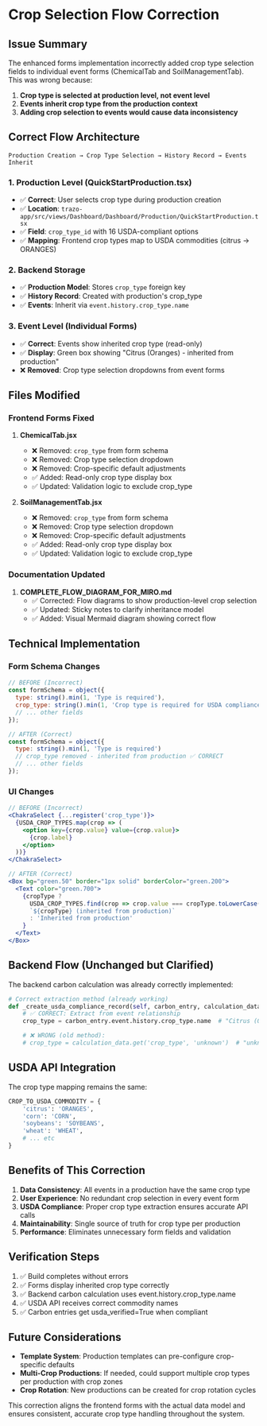 # Crop Selection Flow Correction

## Issue Summary

The enhanced forms implementation incorrectly added crop type selection fields to individual event forms (ChemicalTab and SoilManagementTab). This was wrong because:

1. **Crop type is selected at production level, not event level**
2. **Events inherit crop type from the production context**
3. **Adding crop selection to events would cause data inconsistency**

## Correct Flow Architecture

```
Production Creation → Crop Type Selection → History Record → Events Inherit
```

### 1. Production Level (QuickStartProduction.tsx)

- ✅ **Correct**: User selects crop type during production creation
- ✅ **Location**: `trazo-app/src/views/Dashboard/Dashboard/Production/QuickStartProduction.tsx`
- ✅ **Field**: `crop_type_id` with 16 USDA-compliant options
- ✅ **Mapping**: Frontend crop types map to USDA commodities (citrus → ORANGES)

### 2. Backend Storage

- ✅ **Production Model**: Stores `crop_type` foreign key
- ✅ **History Record**: Created with production's crop_type
- ✅ **Events**: Inherit via `event.history.crop_type.name`

### 3. Event Level (Individual Forms)

- ✅ **Correct**: Events show inherited crop type (read-only)
- ✅ **Display**: Green box showing "Citrus (Oranges) - inherited from production"
- ❌ **Removed**: Crop type selection dropdowns from event forms

## Files Modified

### Frontend Forms Fixed

1. **ChemicalTab.jsx**

   - ❌ Removed: `crop_type` from form schema
   - ❌ Removed: Crop type selection dropdown
   - ❌ Removed: Crop-specific default adjustments
   - ✅ Added: Read-only crop type display box
   - ✅ Updated: Validation logic to exclude crop_type

2. **SoilManagementTab.jsx**
   - ❌ Removed: `crop_type` from form schema
   - ❌ Removed: Crop type selection dropdown
   - ❌ Removed: Crop-specific default adjustments
   - ✅ Added: Read-only crop type display box
   - ✅ Updated: Validation logic to exclude crop_type

### Documentation Updated

1. **COMPLETE_FLOW_DIAGRAM_FOR_MIRO.md**
   - ✅ Corrected: Flow diagrams to show production-level crop selection
   - ✅ Updated: Sticky notes to clarify inheritance model
   - ✅ Added: Visual Mermaid diagram showing correct flow

## Technical Implementation

### Form Schema Changes

```javascript
// BEFORE (Incorrect)
const formSchema = object({
  type: string().min(1, 'Type is required'),
  crop_type: string().min(1, 'Crop type is required for USDA compliance') // ❌ WRONG
  // ... other fields
});

// AFTER (Correct)
const formSchema = object({
  type: string().min(1, 'Type is required')
  // crop_type removed - inherited from production ✅ CORRECT
  // ... other fields
});
```

### UI Changes

```jsx
// BEFORE (Incorrect)
<ChakraSelect {...register('crop_type')}>
  {USDA_CROP_TYPES.map(crop => (
    <option key={crop.value} value={crop.value}>
      {crop.label}
    </option>
  ))}
</ChakraSelect>

// AFTER (Correct)
<Box bg="green.50" border="1px solid" borderColor="green.200">
  <Text color="green.700">
    {cropType ?
      USDA_CROP_TYPES.find(crop => crop.value === cropType.toLowerCase())?.label ||
      `${cropType} (inherited from production)`
      : 'Inherited from production'
    }
  </Text>
</Box>
```

## Backend Flow (Unchanged but Clarified)

The backend carbon calculation was already correctly implemented:

```python
# Correct extraction method (already working)
def _create_usda_compliance_record(self, carbon_entry, calculation_data):
    # ✅ CORRECT: Extract from event relationship
    crop_type = carbon_entry.event.history.crop_type.name  # "Citrus (Oranges)"

    # ❌ WRONG (old method):
    # crop_type = calculation_data.get('crop_type', 'unknown')  # "unknown"
```

## USDA API Integration

The crop type mapping remains the same:

```python
CROP_TO_USDA_COMMODITY = {
    'citrus': 'ORANGES',
    'corn': 'CORN',
    'soybeans': 'SOYBEANS',
    'wheat': 'WHEAT',
    # ... etc
}
```

## Benefits of This Correction

1. **Data Consistency**: All events in a production have the same crop type
2. **User Experience**: No redundant crop selection in every event form
3. **USDA Compliance**: Proper crop type extraction ensures accurate API calls
4. **Maintainability**: Single source of truth for crop type per production
5. **Performance**: Eliminates unnecessary form fields and validation

## Verification Steps

1. ✅ Build completes without errors
2. ✅ Forms display inherited crop type correctly
3. ✅ Backend carbon calculation uses event.history.crop_type.name
4. ✅ USDA API receives correct commodity names
5. ✅ Carbon entries get usda_verified=True when compliant

## Future Considerations

- **Template System**: Production templates can pre-configure crop-specific defaults
- **Multi-Crop Productions**: If needed, could support multiple crop types per production with crop zones
- **Crop Rotation**: New productions can be created for crop rotation cycles

This correction aligns the frontend forms with the actual data model and ensures consistent, accurate crop type handling throughout the system.

